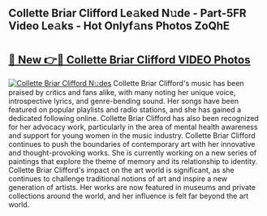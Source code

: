 ## Collette Briar Clifford Le𝚊ked N𝚞de - Part-5FR Video Le𝚊ks - Hot Onlyf𝚊ns Photos ZoQhE

# <h2><a href="http://ab2383.deff.icu/?id=Collette+Briar+Clifford">🔗 New 👉🔴 Collette Briar Clifford VIDEO Photos</a></h2>

[![Collette Briar Clifford N𝚞des](https://i.imgur.com/rIISA9y.gif)](http://ab2383.deff.icu/?id=Collette+Briar+Clifford)
Collette Briar Clifford's music has been praised by critics and fans alike, with many noting her unique voice, introspective lyrics, and genre-bending sound. Her songs have been featured on popular playlists and radio stations, and she has gained a dedicated following online. Collette Briar Clifford has also been recognized for her advocacy work, particularly in the area of mental health awareness and support for young women in the music industry. Collette Briar Clifford continues to push the boundaries of contemporary art with her innovative and thought-provoking works. She is currently working on a new series of paintings that explore the theme of memory and its relationship to identity. Collette Briar Clifford's impact on the art world is significant, as she continues to challenge traditional notions of art and inspire a new generation of artists. Her works are now featured in museums and private collections around the world, and her influence is felt far beyond the art world.
